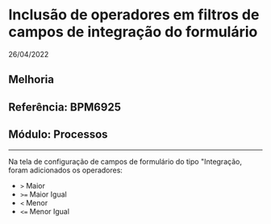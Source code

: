 # Inclusão de operadores em filtros de campos de integração do formulário
26/04/2022
## Melhoria
## Referência: BPM6925
## Módulo: Processos
***

Na tela de configuração de campos de formulário do tipo "Integração, foram adicionados os operadores:

* `>` Maior
* `>=` Maior Igual 
* `<` Menor
* `<=` Menor Igual